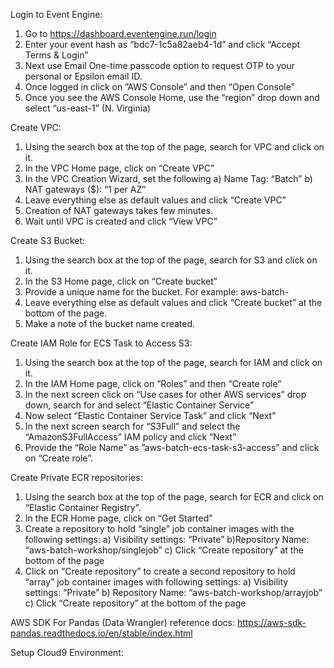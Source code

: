 Login to Event Engine:

1) Go to https://dashboard.eventengine.run/login
2) Enter your event hash as “bdc7-1c5a82aeb4-1d” and click “Accept Terms & Login”
3) Next use Email One-time passcode option to request OTP to your personal or Epsilon email ID.
4) Once logged in click on ”AWS Console” and then “Open Console”
5) Once you see the AWS Console Home, use the “region” drop down and select “us-east-1” (N. Virginia)

Create VPC:

1) Using the search box at the top of the page, search for VPC and click on it.
2) In the VPC Home page, click on “Create VPC”
3) In the VPC Creation Wizard, set the following
	a) Name Tag: “Batch”
	b) NAT gateways ($): “1 per AZ”
4) Leave everything else as default values and click “Create VPC”
5) Creation of NAT gateways takes few minutes. 
6) Wait until VPC is created and click “View VPC”

Create S3 Bucket: 

1) Using the search box at the top of the page, search for S3 and click on it.
2) In the S3 Home page, click on “Create bucket”
3) Provide a unique name for the bucket. For example: aws-batch-<YOURNAME>
4) Leave everything else as default values and click “Create bucket” at the bottom of the page.
5) Make a note of the bucket name created.

Create IAM Role for ECS Task to Access S3:

1) Using the search box at the top of the page, search for IAM and click on it.
2) In the IAM Home page, click on “Roles” and then “Create role”
3) In the next screen click on “Use cases for other AWS services” drop down, search for and select “Elastic Container Service”
4) Now select “Elastic Container Service Task” and click “Next”
5) In the next screen search for “S3Full” and select the “AmazonS3FullAccess” IAM policy and click “Next” 
6) Provide the “Role Name” as ”aws-batch-ecs-task-s3-access” and click on “Create role”.

Create Private ECR repositories:

1) Using the search box at the top of the page, search for ECR and click on “Elastic Container Registry”.
2) In the ECR Home page, click on “Get Started”
3) Create a repository to hold “single” job container images with the following settings:
	a) Visibility settings: “Private”
	b)Repository Name: “aws-batch-workshop/singlejob”
	c) Click “Create repository” at the bottom of the page
4) Click on “Create repository” to create a second repository to hold “array” job container images with following settings:
	a) Visibility settings: “Private”
	b) Repository Name: “aws-batch-workshop/arrayjob”
	c) Click “Create repository” at the bottom of the page

AWS SDK For Pandas (Data Wrangler) reference docs: https://aws-sdk-pandas.readthedocs.io/en/stable/index.html


Setup Cloud9 Environment:
